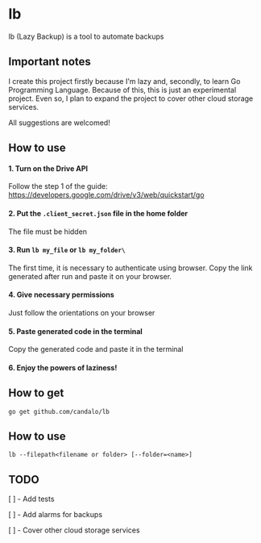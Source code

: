 # lb
lb (Lazy Backup) is a tool to automate backups

## Important notes

I create this project firstly because I'm lazy and, secondly, to learn Go Programming Language. Because of this, this is just an experimental project.
Even so, I plan to expand the project to cover other cloud storage services.

All suggestions are welcomed!

## How to use

#### 1. Turn on the Drive API
Follow the step 1 of the guide: https://developers.google.com/drive/v3/web/quickstart/go

#### 2. Put the `.client_secret.json` file in the home folder
The file must be hidden

#### 3. Run `lb my_file` or `lb my_folder\`
The first time, it is necessary to authenticate using browser. Copy the link generated after run and paste it on your browser.

#### 4. Give necessary permissions
Just follow the orientations on your browser

#### 5. Paste generated code in the terminal
Copy the generated code and paste it in the terminal

#### 6. Enjoy the powers of laziness!

## How to get

`go get github.com/candalo/lb`

## How to use

`lb --filepath<filename or folder> [--folder=<name>]`

## TODO

[ ] - Add tests

[ ] - Add alarms for backups

[ ] - Cover other cloud storage services

